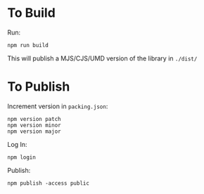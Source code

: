 # To Build

Run: 

`npm run build`

This will publish a MJS/CJS/UMD version of the library in `./dist/`

# To Publish

Increment version in `packing.json`:

```
npm version patch
npm version minor
npm version major
```

Log In:

`npm login`

Publish:

`npm publish -access public`